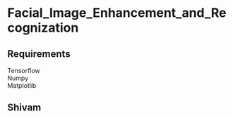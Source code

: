 # Facial_Image_Enhancement_and_Recognization

## Requirements
Tensorflow</br>
Numpy</br>
Matplotlib</br>
## Shivam
